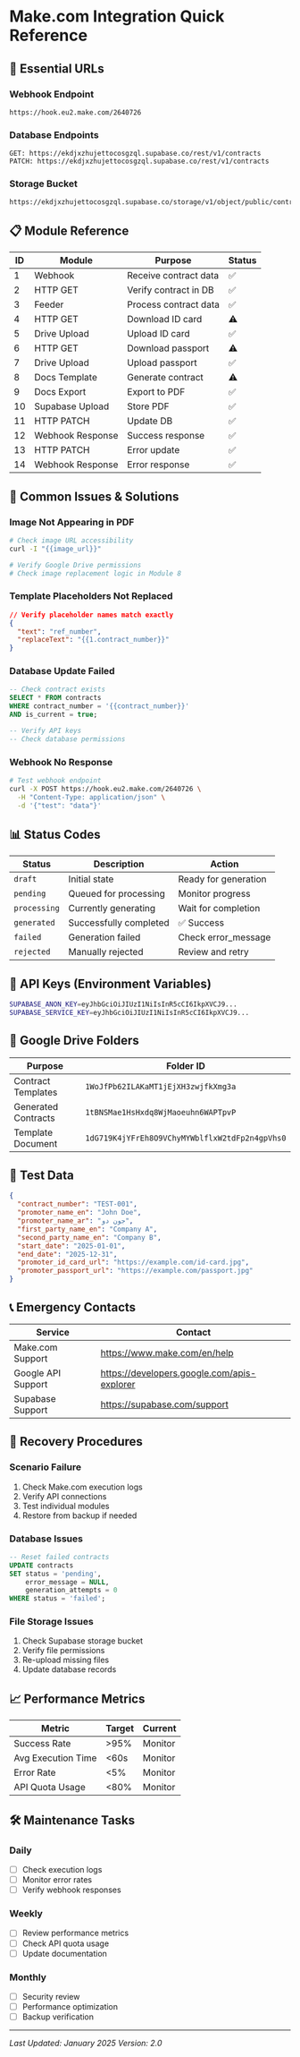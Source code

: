 # Make.com Integration Quick Reference

## 🔗 Essential URLs

### Webhook Endpoint
```
https://hook.eu2.make.com/2640726
```

### Database Endpoints
```
GET: https://ekdjxzhujettocosgzql.supabase.co/rest/v1/contracts
PATCH: https://ekdjxzhujettocosgzql.supabase.co/rest/v1/contracts
```

### Storage Bucket
```
https://ekdjxzhujettocosgzql.supabase.co/storage/v1/object/public/contracts/
```

## 📋 Module Reference

| ID | Module | Purpose | Status |
|----|--------|---------|--------|
| 1 | Webhook | Receive contract data | ✅ |
| 2 | HTTP GET | Verify contract in DB | ✅ |
| 3 | Feeder | Process contract data | ✅ |
| 4 | HTTP GET | Download ID card | ⚠️ |
| 5 | Drive Upload | Upload ID card | ✅ |
| 6 | HTTP GET | Download passport | ⚠️ |
| 7 | Drive Upload | Upload passport | ✅ |
| 8 | Docs Template | Generate contract | ⚠️ |
| 9 | Docs Export | Export to PDF | ✅ |
| 10 | Supabase Upload | Store PDF | ✅ |
| 11 | HTTP PATCH | Update DB | ✅ |
| 12 | Webhook Response | Success response | ✅ |
| 13 | HTTP PATCH | Error update | ✅ |
| 14 | Webhook Response | Error response | ✅ |

## 🔧 Common Issues & Solutions

### Image Not Appearing in PDF
```bash
# Check image URL accessibility
curl -I "{{image_url}}"

# Verify Google Drive permissions
# Check image replacement logic in Module 8
```

### Template Placeholders Not Replaced
```json
// Verify placeholder names match exactly
{
  "text": "ref_number",
  "replaceText": "{{1.contract_number}}"
}
```

### Database Update Failed
```sql
-- Check contract exists
SELECT * FROM contracts 
WHERE contract_number = '{{contract_number}}' 
AND is_current = true;

-- Verify API keys
-- Check database permissions
```

### Webhook No Response
```bash
# Test webhook endpoint
curl -X POST https://hook.eu2.make.com/2640726 \
  -H "Content-Type: application/json" \
  -d '{"test": "data"}'
```

## 📊 Status Codes

| Status | Description | Action |
|--------|-------------|--------|
| `draft` | Initial state | Ready for generation |
| `pending` | Queued for processing | Monitor progress |
| `processing` | Currently generating | Wait for completion |
| `generated` | Successfully completed | ✅ Success |
| `failed` | Generation failed | Check error_message |
| `rejected` | Manually rejected | Review and retry |

## 🔐 API Keys (Environment Variables)

```bash
SUPABASE_ANON_KEY=eyJhbGciOiJIUzI1NiIsInR5cCI6IkpXVCJ9...
SUPABASE_SERVICE_KEY=eyJhbGciOiJIUzI1NiIsInR5cCI6IkpXVCJ9...
```

## 📁 Google Drive Folders

| Purpose | Folder ID |
|---------|-----------|
| Contract Templates | `1WoJfPb62ILAKaMT1jEjXH3zwjfkXmg3a` |
| Generated Contracts | `1tBNSMae1HsHxdq8WjMaoeuhn6WAPTpvP` |
| Template Document | `1dG719K4jYFrEh8O9VChyMYWblflxW2tdFp2n4gpVhs0` |

## 🧪 Test Data

```json
{
  "contract_number": "TEST-001",
  "promoter_name_en": "John Doe",
  "promoter_name_ar": "جون دو",
  "first_party_name_en": "Company A",
  "second_party_name_en": "Company B",
  "start_date": "2025-01-01",
  "end_date": "2025-12-31",
  "promoter_id_card_url": "https://example.com/id-card.jpg",
  "promoter_passport_url": "https://example.com/passport.jpg"
}
```

## 📞 Emergency Contacts

| Service | Contact |
|---------|---------|
| Make.com Support | https://www.make.com/en/help |
| Google API Support | https://developers.google.com/apis-explorer |
| Supabase Support | https://supabase.com/support |

## 🔄 Recovery Procedures

### Scenario Failure
1. Check Make.com execution logs
2. Verify API connections
3. Test individual modules
4. Restore from backup if needed

### Database Issues
```sql
-- Reset failed contracts
UPDATE contracts 
SET status = 'pending', 
    error_message = NULL,
    generation_attempts = 0
WHERE status = 'failed';
```

### File Storage Issues
1. Check Supabase storage bucket
2. Verify file permissions
3. Re-upload missing files
4. Update database records

## 📈 Performance Metrics

| Metric | Target | Current |
|--------|--------|---------|
| Success Rate | >95% | Monitor |
| Avg Execution Time | <60s | Monitor |
| Error Rate | <5% | Monitor |
| API Quota Usage | <80% | Monitor |

## 🛠️ Maintenance Tasks

### Daily
- [ ] Check execution logs
- [ ] Monitor error rates
- [ ] Verify webhook responses

### Weekly
- [ ] Review performance metrics
- [ ] Check API quota usage
- [ ] Update documentation

### Monthly
- [ ] Security review
- [ ] Performance optimization
- [ ] Backup verification

---

*Last Updated: January 2025*
*Version: 2.0* 